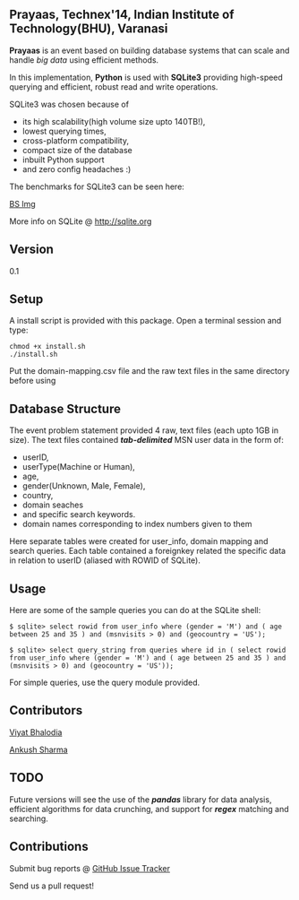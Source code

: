 Prayaas, Technex'14, Indian Institute of Technology(BHU), Varanasi
----------

**Prayaas** is an event based on building database systems that can scale and handle *big data* using efficient methods. 

In this implementation, **Python** is used with **SQLite3** providing high-speed querying and efficient, robust read and write operations.

SQLite3 was chosen because of 
- its high scalability(high volume size upto 140TB!), 
- lowest querying times, 
- cross-platform compatibility,
- compact size of the database
- inbuilt Python support
- and zero config headaches :)

The benchmarks for SQLite3 can be seen here:

[BS Img]

More info on SQLite @ <http://sqlite.org>


Version
----------
0.1


Setup
----------

A install script is provided with this package. Open a terminal session and type:
```
chmod +x install.sh
./install.sh

```

Put the domain-mapping.csv file and the raw text files in the same directory before using

Database Structure
----------

The event problem statement provided 4 raw, text files (each upto 1GB in size). The text files contained ***tab-delimited*** MSN user data in the form of:

- userID, 
- userType(Machine or Human), 
- age, 
- gender(Unknown, Male, Female), 
- country, 
- domain seaches 
- and specific search keywords.
- domain names corresponding to index numbers given to them

Here separate tables were created for user_info, domain mapping and search queries. Each table contained a foreignkey related the specific data in relation to userID (aliased with ROWID of SQLite). 


Usage
----------

Here are some of the sample queries you can do at the SQLite shell:
```
$ sqlite> select rowid from user_info where (gender = 'M') and ( age between 25 and 35 ) and (msnvisits > 0) and (geocountry = 'US');

$ sqlite> select query_string from queries where id in ( select rowid from user_info where (gender = 'M') and ( age between 25 and 35 ) and (msnvisits > 0) and (geocountry = 'US'));

```

For simple queries, use the query module provided. 

Contributors
----------

[Viyat Bhalodia](https://github.com/delta24)

[Ankush Sharma](https://github.com/black_perl)


TODO
----------

Future versions will see the use of the ***pandas*** library for data analysis, efficient algorithms for data crunching, and support for ***regex*** matching and searching.


Contributions
----------

Submit bug reports @ [GitHub Issue Tracker](https://github.com/delta24/prayaas/issues)

Send us a pull request! 

[BS Img]: http://i.imgur.com/gPCCdLF.png
